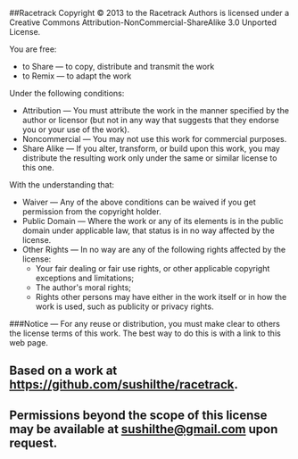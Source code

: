 ##Racetrack Copyright © 2013 to the Racetrack Authors is licensed under a Creative Commons Attribution-NonCommercial-ShareAlike 3.0 Unported License.

You are free:

* to Share — to copy, distribute and transmit the work
* to Remix — to adapt the work

Under the following conditions:

* Attribution — You must attribute the work in the manner specified by the author or licensor (but not in any way that suggests that they endorse you or your use of the work).
* Noncommercial — You may not use this work for commercial purposes.
* Share Alike — If you alter, transform, or build upon this work, you may distribute the resulting work only under the same or similar license to this one.

With the understanding that:

* Waiver — Any of the above conditions can be waived if you get permission from the copyright holder.
* Public Domain — Where the work or any of its elements is in the public domain under applicable law, that status is in no way affected by the license.
* Other Rights — In no way are any of the following rights affected by the license:
    * Your fair dealing or fair use rights, or other applicable copyright exceptions and limitations;
    * The author's moral rights;
    * Rights other persons may have either in the work itself or in how the work is used, such as publicity or privacy rights.

###Notice — For any reuse or distribution, you must make clear to others the license terms of this work. The best way to do this is with a link to this web page.

Based on a work at https://github.com/sushilthe/racetrack.
----------------------------------------------------------
Permissions beyond the scope of this license may be available at sushilthe@gmail.com upon request.
--------------------------------------------------------------------------------------------------
